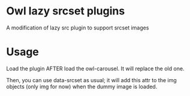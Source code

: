 # Owl lazy srcset plugins

A modification of lazy src plugin to support srcset images 

Usage
=====

Load the plugin AFTER load the owl-carousel. It will replace the old one.

Then, you can use data-srcset as usual; it will add this attr to the img objects (only img for now) when the dummy image is loaded.
